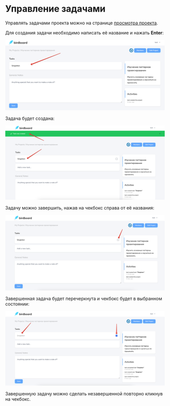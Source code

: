 # Управление задачами

Управлять задачами проекта можно на странице [просмотра проекта](../08-view-project/README.md).

Для создания задачи необходимо написать её название и нажать **Enter**:

![](img/01.png)

Задача будет создана:

![](img/02.png)

Задачу можно завершить, нажав на чекбокс справа от её названия:

![](img/03.png)

Завершенная задача будет перечеркнута и чекбокс будет в выбранном состоянии:

![](img/04.png)

Завершенную задачу можно сделать незавершенной повторно кликнув на чекбокс.
